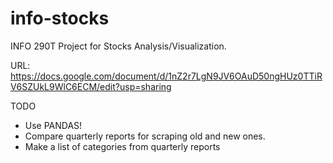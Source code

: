 info-stocks
===========

INFO 290T Project for Stocks Analysis/Visualization.

URL: https://docs.google.com/document/d/1nZ2r7LgN9JV6OAuD50ngHUz0TTiRV6SZUkL9WlC6ECM/edit?usp=sharing

TODO
* Use PANDAS!
* Compare quarterly reports for scraping old and new ones.
* Make a list of categories from quarterly reports 





